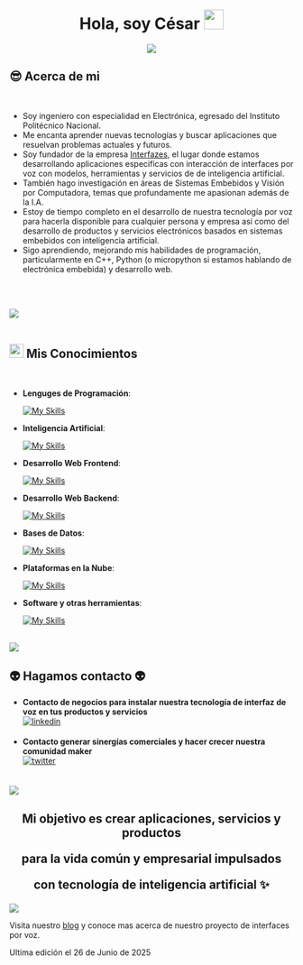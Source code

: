 
<h1 align="center"><b>Hola, soy César </b><img src="https://media.giphy.com/media/hvRJCLFzcasrR4ia7z/giphy.gif" width="35"></h1>
<!--  -->
<p align="center">
  <a href="https://github.com/DenverCoder1/readme-typing-svg"><img src="https://readme-typing-svg.herokuapp.com?font=Time+New+Roman&color=cyan&size=25&center=true&vCenter=true&width=600&height=100&lines=Soy+Ingeniero+Electrónico;y+estoy+construyendo+nuevas+tecnologías,;desarrollando+productos+y+servicios;basados+en+inteligencia+artificial;para+ofrecer+innovación;al+mercado+empresarial+y+consumidor."></a>
</p>

	
## **😎 Acerca de mi**
<br>

- Soy ingeniero con especialidad en Electrónica, egresado del Instituto Politécnico Nacional.
- Me encanta aprender nuevas tecnologías y buscar aplicaciones que resuelvan problemas actuales y futuros.
- Soy fundador de la empresa [Interfazes](https://www.interfazes.com), el lugar donde estamos desarrollando aplicaciones especificas con interacción de interfaces por voz con modelos, herramientas y servicios de de inteligencia artificial.
- También hago investigación en áreas de Sistemas Embebidos y Visión por Computadora, temas que profundamente me apasionan además de la I.A.
- Estoy de tiempo completo en el desarrollo de nuestra tecnología por voz para hacerla disponible para cualquier persona y empresa así como del desarrollo de productos y servicios electrónicos basados en sistemas embebidos con inteligencia artificial. 
- Sigo aprendiendo, mejorando mis habilidades de programación, particularmente en C++, Python (o micropython si estamos hablando de electrónica embebida) y desarrollo web.

<br><br>

<img src="https://user-images.githubusercontent.com/73097560/115834477-dbab4500-a447-11eb-908a-139a6edaec5c.gif"><br><br>

## <img src="https://media2.giphy.com/media/QssGEmpkyEOhBCb7e1/giphy.gif?cid=ecf05e47a0n3gi1bfqntqmob8g9aid1oyj2wr3ds3mg700bl&rid=giphy.gif" width ="25"><b> Mis Conocimientos</b>
<br>

<p align="center">

- **Lenguges de Programación**:
    

    [![My Skills](https://skillicons.dev/icons?i=cpp,py,a&perline=3)](https://skillicons.dev)


- **Inteligencia Artificial**:

   [![My Skills](https://skillicons.dev/icons?i=sklearn,pytorch&perline=3)](https://skillicons.dev)

    
- **Desarrollo Web Frontend**:

   [![My Skills](https://skillicons.dev/icons?i=html,css,javascript&perline=3)](https://skillicons.dev)

- **Desarrollo Web Backend**:

   [![My Skills](https://skillicons.dev/icons?i=flask,django&perline=3)](https://skillicons.dev)


- **Bases de Datos**:

   [![My Skills](https://skillicons.dev/icons?i=mongodb,firebase&perline=3)](https://skillicons.dev)


- **Plataformas en la Nube**:

    [![My Skills](https://skillicons.dev/icons?i=github,gcp,a&perline=3)](https://skillicons.dev)
    

- **Software y otras herramientas**:

    [![My Skills](https://skillicons.dev/icons?i=git,bash,linux,docker,raspberrypi,sublime,vim,vscode,wordpress,a&perline=10)](https://skillicons.dev)

</p>

<br>

<img src="https://user-images.githubusercontent.com/73097560/115834477-dbab4500-a447-11eb-908a-139a6edaec5c.gif">

<br>

## <b> 👽 Hagamos contacto 👽</b>
<div align='left'>

<ul>

**<li> Contacto de negocios para instalar nuestra tecnología de interfaz de voz en tus productos y servicios </li>**
<a href="https://www.linkedin.com/in/cesar-chavez-595992264/" target="_blank">
<img src="https://img.shields.io/badge/linkedin:  cesar-chavez%2300acee.svg?color=405DE6&style=for-the-badge&logo=linkedin&logoColor=white" alt=linkedin style="margin-bottom: 5px;"/>
</a>

**<li> Contacto generar sinergías comerciales y hacer crecer nuestra comunidad maker </li>**
<a href="https://x.com/ingcesarisaac" target="_blank">
<img src="https://img.shields.io/badge/twitter:  ingcesarisaac-%2300acee.svg?color=1DA1F2&style=for-the-badge&logo=twitter&logoColor=white" alt=twitter style="margin-bottom: 5px;"/>
</a>

	
</ul>
</div>
	
<br>
<img src="https://user-images.githubusercontent.com/73097560/115834477-dbab4500-a447-11eb-908a-139a6edaec5c.gif">


<div align='center'>

## <b> Mi objetivo es crear aplicaciones, servicios y productos <p> para la vida común y empresarial impulsados<p> con tecnología de inteligencia artificial ✨ </b>

</div>

<img src="https://user-images.githubusercontent.com/73097560/115834477-dbab4500-a447-11eb-908a-139a6edaec5c.gif">

<br>

Visita nuestro [blog](https://www.interfazes.mx) y conoce mas acerca de nuestro proyecto de interfaces por voz.

Ultima edición el 26 de Junio de 2025